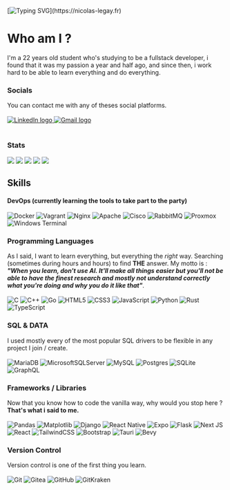 [![Typing SVG](https://readme-typing-svg.herokuapp.com?font=Fira+Code&size=35&pause=1000&color=07F750&width=1000&lines=Hello+I'm+RhapsodyGMZZ+click+here+to+see+my+Portfolio+!)](https://nicolas-legay.fr)

# Who am I ?
I'm a 22 years old student who's studying to be a fullstack developer, i found that it was my passion a year and half ago, and since then, i work hard to be able to learn everything and do everything.
### Socials 
You can contact me with any of theses social platforms. <br/> <br/>
<a href="https://www.linkedin.com/in/nicolas-legay-b11103293" target="_blank">
  <img src="https://img.shields.io/badge/linkedin-%230077B5.svg?style=for-the-badge&logo=linkedin&logoColor=white" alt="LinkedIn logo"/>
</a>
<a href="mailto:legaynicolas76190@gmail.com" target="_blank">
  <img src="https://img.shields.io/badge/Gmail-D14836?style=for-the-badge&logo=gmail&logoColor=white" alt="Gmail logo"/>
</a>
<br/> <br/>

### Stats
 ![](http://github-profile-summary-cards.vercel.app/api/cards/profile-details?username=RhapsodyGMZZ&theme=apprentice) 
![](http://github-profile-summary-cards.vercel.app/api/cards/stats?username=RhapsodyGMZZ&theme=apprentice)
 ![](http://github-profile-summary-cards.vercel.app/api/cards/productive-time?username=RhapsodyGMZZ&theme=apprentice&utcOffset=8) 
  ![](http://github-profile-summary-cards.vercel.app/api/cards/repos-per-language?username=RhapsodyGMZZ&theme=apprentice) 
   ![](http://github-profile-summary-cards.vercel.app/api/cards/most-commit-language?username=RhapsodyGMZZ&theme=apprentice) 

## Skills
#### DevOps (currently learning the tools to take part to the party)
![Docker](https://img.shields.io/badge/docker-%230db7ed.svg?style=for-the-badge&logo=docker&logoColor=white)
![Vagrant](https://img.shields.io/badge/vagrant-%231563FF.svg?style=for-the-badge&logo=vagrant&logoColor=white)
![Nginx](https://img.shields.io/badge/nginx-%23009639.svg?style=for-the-badge&logo=nginx&logoColor=white)
![Apache](https://img.shields.io/badge/apache-%23D42029.svg?style=for-the-badge&logo=apache&logoColor=white)
![Cisco](https://img.shields.io/badge/cisco-%23049fd9.svg?style=for-the-badge&logo=cisco&logoColor=black)
![RabbitMQ](https://img.shields.io/badge/Rabbitmq-FF6600?style=for-the-badge&logo=rabbitmq&logoColor=white)
![Proxmox](https://img.shields.io/badge/proxmox-proxmox?style=for-the-badge&logo=proxmox&logoColor=%23E57000&labelColor=%232b2a33&color=%232b2a33)
![Windows Terminal](https://img.shields.io/badge/Windows%20Terminal-%234D4D4D.svg?style=for-the-badge&logo=windows-terminal&logoColor=white)

### Programming Languages
As I said, I want to learn everything, but everything the *right* way. Searching (sometimes during hours and hours) to find **THE** answer. My motto is : ***"When you learn, don't use AI. It'll make all things easier but you'll not be able to have the finest research and mostly not understand correctly what you're doing and why you do it like that"***. <br/> <br/>
![C](https://img.shields.io/badge/c-%2300599C.svg?style=for-the-badge&logo=c&logoColor=white)
![C++](https://img.shields.io/badge/c++-%2300599C.svg?style=for-the-badge&logo=c%2B%2B&logoColor=white)
![Go](https://img.shields.io/badge/go-%2300ADD8.svg?style=for-the-badge&logo=go&logoColor=white)
![HTML5](https://img.shields.io/badge/html5-%23E34F26.svg?style=for-the-badge&logo=html5&logoColor=white)
![CSS3](https://img.shields.io/badge/css3-%231572B6.svg?style=for-the-badge&logo=css3&logoColor=white)
![JavaScript](https://img.shields.io/badge/javascript-%23323330.svg?style=for-the-badge&logo=javascript&logoColor=%23F7DF1E)
![Python](https://img.shields.io/badge/python-3670A0?style=for-the-badge&logo=python&logoColor=ffdd54)
![Rust](https://img.shields.io/badge/rust-%23000000.svg?style=for-the-badge&logo=rust&logoColor=white)
![TypeScript](https://img.shields.io/badge/typescript-%23007ACC.svg?style=for-the-badge&logo=typescript&logoColor=white)

### SQL & DATA
I used mostly every of the most popular SQL drivers to be flexible in any project I join / create. <br/> <br/>
![MariaDB](https://img.shields.io/badge/MariaDB-003545?style=for-the-badge&logo=mariadb&logoColor=white)
![MicrosoftSQLServer](https://img.shields.io/badge/Microsoft%20SQL%20Server-CC2927?style=for-the-badge&logo=microsoft%20sql%20server&logoColor=white)
![MySQL](https://img.shields.io/badge/mysql-4479A1.svg?style=for-the-badge&logo=mysql&logoColor=white)
![Postgres](https://img.shields.io/badge/postgres-%23316192.svg?style=for-the-badge&logo=postgresql&logoColor=white)
![SQLite](https://img.shields.io/badge/sqlite-%2307405e.svg?style=for-the-badge&logo=sqlite&logoColor=white)
![GraphQL](https://img.shields.io/badge/-GraphQL-E10098?style=for-the-badge&logo=graphql&logoColor=white)

### Frameworks / Libraries
Now that you know how to code the vanilla way, why would you stop here ? **That's what i said to me.** <br/> <br/>
![Pandas](https://img.shields.io/badge/pandas-%23150458.svg?style=for-the-badge&logo=pandas&logoColor=white)
![Matplotlib](https://img.shields.io/badge/Matplotlib-%23ffffff.svg?style=for-the-badge&logo=Matplotlib&logoColor=black)
![Django](https://img.shields.io/badge/django-%23092E20.svg?style=for-the-badge&logo=django&logoColor=white)
![React Native](https://img.shields.io/badge/react_native-%2320232a.svg?style=for-the-badge&logo=react&logoColor=%2361DAFB)
![Expo](https://img.shields.io/badge/expo-1C1E24?style=for-the-badge&logo=expo&logoColor=#D04A37)
![Flask](https://img.shields.io/badge/flask-%23000.svg?style=for-the-badge&logo=flask&logoColor=white)
![Next JS](https://img.shields.io/badge/Next-black?style=for-the-badge&logo=next.js&logoColor=white)
![React](https://img.shields.io/badge/react-%2320232a.svg?style=for-the-badge&logo=react&logoColor=%2361DAFB)
![TailwindCSS](https://img.shields.io/badge/tailwindcss-%2338B2AC.svg?style=for-the-badge&logo=tailwind-css&logoColor=white)
![Bootstrap](https://img.shields.io/badge/bootstrap-%238511FA.svg?style=for-the-badge&logo=bootstrap&logoColor=white)
![Tauri](https://img.shields.io/badge/tauri-%2324C8DB.svg?style=for-the-badge&logo=tauri&logoColor=%23FFFFFF)
![Bevy](https://img.shields.io/badge/bevy-%23232326.svg?style=for-the-badge&logo=bevy&logoColor=white)

### Version Control
Version control is one of the first thing you learn. <br/> <br/>
![Git](https://img.shields.io/badge/git-%23F05033.svg?style=for-the-badge&logo=git&logoColor=white)
![Gitea](https://img.shields.io/badge/Gitea-34495E?style=for-the-badge&logo=gitea&logoColor=5D9425)
![GitHub](https://img.shields.io/badge/github-%23121011.svg?style=for-the-badge&logo=github&logoColor=white)
![GitKraken](https://img.shields.io/badge/gitkraken-a000f7.svg?style=for-the-badge&logo=gitkraken&logoColor=white)

